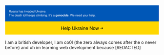 [![Stand With Ukraine](https://raw.githubusercontent.com/vshymanskyy/StandWithUkraine/main/banner2-direct.svg)](https://stand-with-ukraine.pp.ua)

I am a british developer, I am co0l (the zero always comes after the o never before) and uh im learning web development because [REDACTED]
